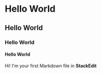 # Hello World
## Hello World
### Hello World
#### Hello World

Hi! I'm your first Markdown file in **StackEdit**
